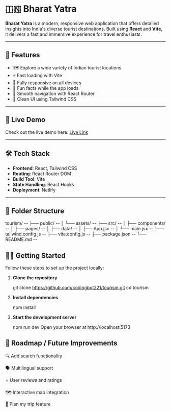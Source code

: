 # 🇮🇳 Bharat Yatra

**Bharat Yatra** is a modern, responsive web application that offers detailed insights into India's diverse tourist destinations. Built using **React** and **Vite**, it delivers a fast and immersive experience for travel enthusiasts.

---

## 🧭 Features

- 🗺️ Explore a wide variety of Indian tourist locations
- ⚡ Fast loading with Vite
- 📱 Fully responsive on all devices
- 🧠 Fun facts while the app loads
- 🔀 Smooth navigation with React Router
- 🎨 Clean UI using Tailwind CSS

---

## 🚀 Live Demo

Check out the live demo here: [Live Link](https://your-live-demo-link.com)

---

## 🛠️ Tech Stack

- **Frontend**: React, Tailwind CSS
- **Routing**: React Router DOM
- **Build Tool**: Vite
- **State Handling**: React Hooks
- **Deployment**: Netlify

---

## 📂 Folder Structure


tourism/      --
├── public/  --
│ └── assets/  --
├── src/       --
│ ├── components/     --
│ ├── pages/      --
│ ├── data/      --
│ ├── App.jsx      --
│ └── main.jsx      --
├── tailwind.config.js      --
├── vite.config.js      --
├── package.json      --
└── README.md      --


## 🧑‍💻 Getting Started

Follow these steps to set up the project locally:

1. **Clone the repository**

   git clone https://github.com/codingbot221/tourism.git
   cd tourism

2. **Install dependencies**

    npm install
   
3. **Start the development server**

   npm run dev
   Open your browser at http://localhost:5173
   
## 📌 Roadmap / Future Improvements

  🔍 Add search functionality
  
  🗣️ Multilingual support
  
  ⭐ User reviews and ratings
  
  🗺️ Interactive map integration
  
  📆 Plan my trip feature
  



